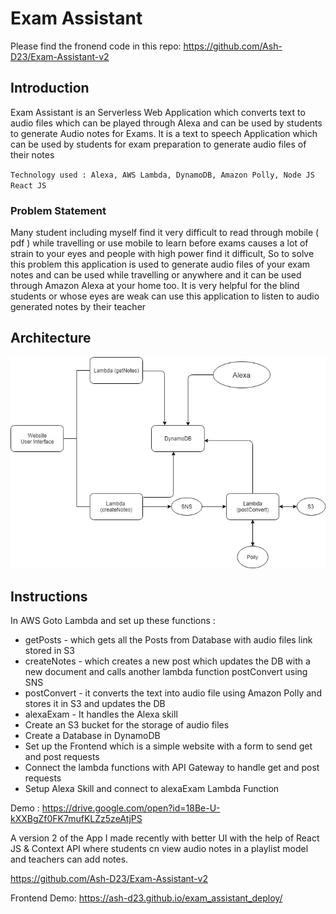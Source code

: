 # Exam Assistant

Please find the fronend code in this repo:
https://github.com/Ash-D23/Exam-Assistant-v2

## Introduction

Exam Assistant is an Serverless Web Application which converts text to audio files which can be played through Alexa and can be used by students to generate Audio notes for Exams. It is a text to speech Application which can be used by students for exam preparation to generate audio files of their notes

`Technology used : Alexa, AWS Lambda, DynamoDB, Amazon Polly, Node JS React JS`

### Problem Statement 

Many student including myself find it very difficult to read through mobile ( pdf ) while travelling or use mobile to learn before exams causes a lot of strain to your eyes and people with high power find it difficult, So to solve this problem this application is used to generate audio files of your exam notes and can be used while travelling or anywhere and it can be used through Amazon Alexa at your home too.
It is very helpful for the blind students or whose eyes are weak can use this application to listen to audio generated notes by their teacher

## Architecture

![Architecture](https://github.com/Ash-D23/Exam-Assistant/blob/master/Screenshots/Exam%20Assistant.jpg)

## Instructions

In AWS Goto Lambda and set up these functions : 
* getPosts - which gets all the Posts from Database with audio files link stored in S3
* createNotes - which creates a new post which updates the DB with a new document and calls another lambda function postConvert using SNS
* postConvert - it converts the text into audio file using Amazon Polly and stores it in S3 and updates the DB
* alexaExam - It handles the Alexa skill 
* Create an S3 bucket for the storage of audio files
* Create a Database in DynamoDB
* Set up the Frontend which is a simple website with a form to send get and post requests
* Connect the lambda functions with API Gateway to handle get and post requests 
* Setup Alexa Skill and connect to alexaExam Lambda Function

Demo : https://drive.google.com/open?id=18Be-U-kXXBgZf0FK7mufKLZz5zeAtjPS

A version 2 of the App I made recently with better UI with the help of React JS & Context API where students cn view audio notes in a playlist model and teachers can add notes.

https://github.com/Ash-D23/Exam-Assistant-v2

Frontend Demo: https://ash-d23.github.io/exam_assistant_deploy/
